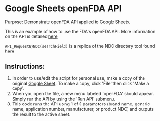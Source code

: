 # Google Sheets openFDA API
Purpose: Demonstrate openFDA API applied to Google Sheets.


This is an example of how to use the FDA's openFDA API. More information on the API is detailed [here](https://open.fda.gov/)


`API_RequestByNDC(searchField)` is a replica of the NDC directory tool found [here](https://www.accessdata.fda.gov/scripts/cder/ndc/index.cfm)


## Instructions:
1. In order to use/edit the script for personal use, make a copy of the original [Google Sheet](https://docs.google.com/spreadsheets/d/1ThFer8Cf79UV4E4_Ysz46qA2fzhjE3cJ9xPpOOhukhc/edit?usp=sharing). To make a copy, click 'File' then click 'Make a copy'.
2. When you open the file, a new menu labeled 'openFDA' should appear. Simply run the API by using the 'Run API' submenu.
3. This code runs the API using 1 of 5 parameters (brand name, generic name, application number, manufacturer, or product NDC) and outputs the result to the active sheet.
